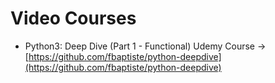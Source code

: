 # Video Courses
- Python3: Deep Dive (Part 1 - Functional)
Udemy Course -> [https://github.com/fbaptiste/python-deepdive](https://github.com/fbaptiste/python-deepdive)